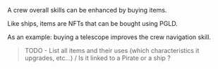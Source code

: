 A crew overall skills can be enhanced by buying items.

Like ships, items are NFTs that can be bought using PGLD.

As an example: buying a telescope improves the crew navigation skill.

> TODO - List all items and their uses (which characteristics it upgrades, etc...) / Is it linked to a Pirate or a ship ?
